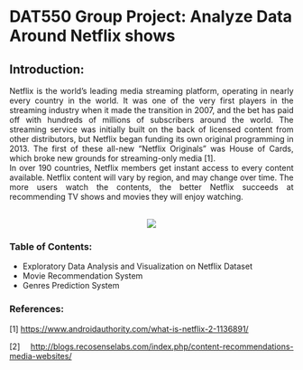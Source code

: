# DAT550 Group Project:  Analyze Data Around Netflix shows

## Introduction:

<div align="justify">Netflix is the world’s leading media streaming platform, operating in nearly every country in the world.  It was one of the very first players in the streaming industry when it made the transition in 2007, and the bet has paid off with hundreds of millions of subscribers around the world. The streaming service was initially built on the back of licensed content from other distributors, but Netflix began funding its own original programming in 2013. The first of these all-new “Netflix Originals” was House of Cards, which broke new grounds for streaming-only media [1].<br>
In over 190 countries, Netflix members get instant access to every content available. Netflix content will vary by region, and may change over time. The more users watch the contents, the better Netflix succeeds at recommending TV shows and movies they will enjoy watching.<div/>

<br>
<p align="center"><img src="https://github.com/Ali-HZN/DAT550_Netflix_Project/images/netflix.jpg"/></p>


### Table of Contents:

- Exploratory Data Analysis and Visualization on Netflix Dataset
- Movie Recommendation System
- Genres Prediction System

### References:

[1] https://www.androidauthority.com/what-is-netflix-2-1136891/

[2] http://blogs.recosenselabs.com/index.php/content-recommendations-media-websites/ 
